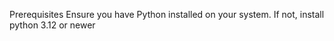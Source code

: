 Prerequisites
Ensure you have Python installed on your system. If not, install python 3.12 or newer
